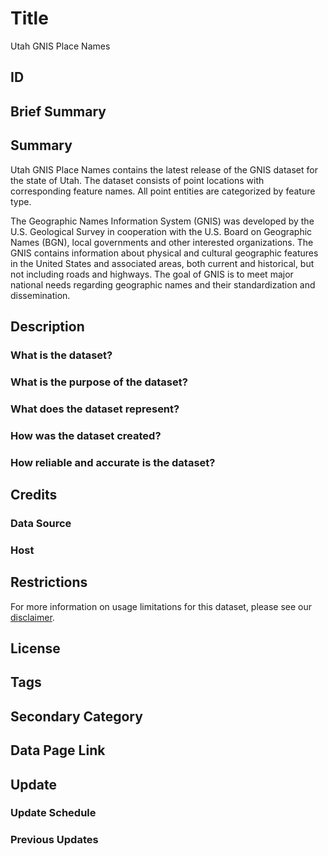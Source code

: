 # Title

Utah GNIS Place Names

## ID

## Brief Summary

## Summary

Utah GNIS Place Names contains the latest release of the GNIS dataset for the state of Utah. The dataset consists of point locations with corresponding feature names. All point entities are categorized by feature type.

The Geographic Names Information System (GNIS) was developed by the U.S. Geological Survey in cooperation with the U.S. Board on Geographic Names (BGN), local governments and other interested organizations. The GNIS contains information about physical and cultural geographic features in the United States and associated areas, both current and historical, but not including roads and highways. The goal of GNIS is to meet major national needs regarding geographic names and their standardization and dissemination.

## Description

### What is the dataset?

### What is the purpose of the dataset?

### What does the dataset represent?

### How was the dataset created?

### How reliable and accurate is the dataset?

## Credits

### Data Source

### Host

## Restrictions

For more information on usage limitations for this dataset, please see our [disclaimer](https://gis.utah.gov/documentation/policy/license/#disclaimer).

## License

## Tags

## Secondary Category

## Data Page Link

## Update

### Update Schedule

### Previous Updates
